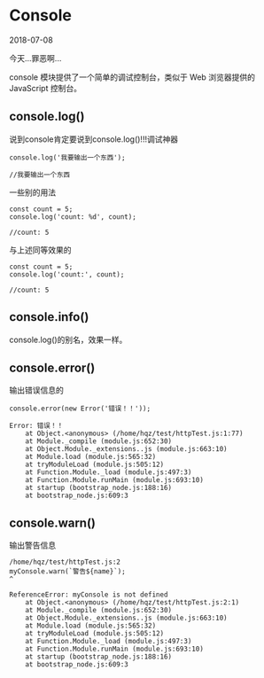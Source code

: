 # Console

2018-07-08

今天...罪恶啊...

console 模块提供了一个简单的调试控制台，类似于 Web 浏览器提供的 JavaScript 控制台。

## console.log()

说到console肯定要说到console.log()!!!调试神器

```
console.log('我要输出一个东西');

//我要输出一个东西
```

一些别的用法
```
const count = 5;
console.log('count: %d', count);

//count: 5
```
与上述同等效果的
```
const count = 5;
console.log('count:', count);

//count: 5
```

## console.info()
console.log()的别名，效果一样。

## console.error()

输出错误信息的

```
console.error(new Error('错误！！'));

Error: 错误！！
    at Object.<anonymous> (/home/hqz/test/httpTest.js:1:77)
    at Module._compile (module.js:652:30)
    at Object.Module._extensions..js (module.js:663:10)
    at Module.load (module.js:565:32)
    at tryModuleLoad (module.js:505:12)    
    at Function.Module._load (module.js:497:3)
    at Function.Module.runMain (module.js:693:10)
    at startup (bootstrap_node.js:188:16)
    at bootstrap_node.js:609:3
```

## console.warn()

输出警告信息

```
/home/hqz/test/httpTest.js:2
myConsole.warn(`警告${name}`);
^

ReferenceError: myConsole is not defined
    at Object.<anonymous> (/home/hqz/test/httpTest.js:2:1)
    at Module._compile (module.js:652:30)
    at Object.Module._extensions..js (module.js:663:10)
    at Module.load (module.js:565:32)
    at tryModuleLoad (module.js:505:12)
    at Function.Module._load (module.js:497:3)
    at Function.Module.runMain (module.js:693:10)
    at startup (bootstrap_node.js:188:16)
    at bootstrap_node.js:609:3
```

